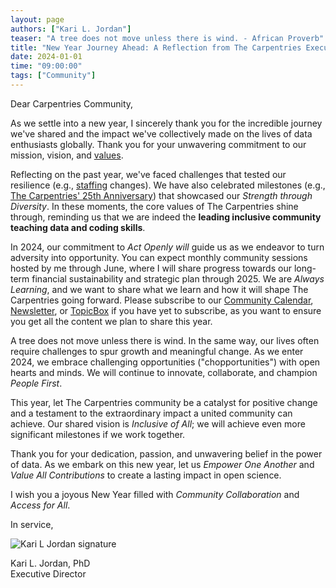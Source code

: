 ```yaml
---
layout: page
authors: ["Kari L. Jordan"]
teaser: "A tree does not move unless there is wind. - African Proverb"
title: "New Year Journey Ahead: A Reflection from The Carpentries Executive Director"
date: 2024-01-01
time: "09:00:00"
tags: ["Community"]
---
```

Dear Carpentries Community,

As we settle into a new year, I sincerely thank you for the incredible journey we've shared and the impact we've collectively made on the lives of data enthusiasts globally. Thank you for your unwavering commitment to our mission, vision, and [values](https://carpentries.org/values/). 

Reflecting on the past year, we've faced challenges that tested our resilience (e.g., [staffing](https://carpentries.org/blog/2023/12/saying-farewell-to-seven-carpentries-core-team-members/) changes). We have also celebrated milestones (e.g., [The Carpentries' 25th Anniversary](https://carpentries.org/posts-by-tags/#blog-tag-carpentries25)) that showcased our _Strength through Diversity_. In these moments, the core values of The Carpentries shine through, reminding us that we are indeed the __leading inclusive community teaching data and coding skills__.

In 2024, our commitment to _Act Openly will_ guide us as we endeavor to turn adversity into opportunity. You can expect monthly community sessions hosted by me through June, where I will share progress towards our long-term financial sustainability and strategic plan through 2025. We are _Always Learning_, and we want to share what we learn and how it will shape The Carpentries going forward. Please subscribe to our [Community Calendar](https://carpentries.org/community/#community-events), [Newsletter](https://carpentries.org/newsletter/), or [TopicBox](https://carpentries.topicbox.com/groups/discuss) if you have yet to subscribe, as you want to ensure you get all the content we plan to share this year.

A tree does not move unless there is wind. In the same way, our lives often require challenges to spur growth and meaningful change. As we enter 2024, we embrace challenging opportunities ("chopportunities") with open hearts and minds. We will continue to innovate, collaborate, and champion _People First_.

This year, let The Carpentries community be a catalyst for positive change and a testament to the extraordinary impact a united community can achieve. Our shared vision is _Inclusive of All_; we will achieve even more significant milestones if we work together.

Thank you for your dedication, passion, and unwavering belief in the power of data. As we embark on this new year, let us _Empower One Another_ and _Value All Contributions_ to create a lasting impact in open science.

I wish you a joyous New Year filled with _Community Collaboration_ and  _Access for All_.

In service,

![Kari L Jordan signature](/blog/2023/12/2023-12-07-kari-signature.png)

Kari L. Jordan, PhD   
Executive Director


